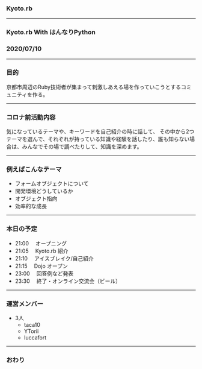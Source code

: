 ### Kyoto.rb

---

### Kyoto.rb With はんなりPython

### 2020/07/10

---

### 目的

京都市周辺のRuby技術者が集まって刺激しあえる場を作っていこうとするコミュニティを作る。

---

### コロナ前活動内容

気になっているテーマや、キーワードを自己紹介の時に話して、
その中から2つテーマを選んで、それぞれが持っている知識や経験を話したり、誰も知らない場合は、みんなでその場で調べたりして、知識を深めます。

---

### 例えばこんなテーマ

- フォームオブジェクトについて
- 開発環境どうしているか
- オブジェクト指向
- 効率的な成長

---

### 本日の予定

- 21:00 　オープニング
- 21:05 　Kyoto.rb 紹介
- 21:10 　アイスブレイク/自己紹介
- 21:15 　Dojo オープン
- 23:00 　回答例など発表
- 23:30 　終了・オンライン交流会（ビール）

---

### 運営メンバー

- 3人
  * taca10
  * YTorii
  * luccafort

---



### おわり
